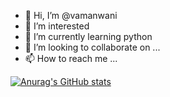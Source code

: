 - 👋 Hi, I’m @vamanwani
- 👀 I’m interested 
- 🌱 I’m currently learning python 
- 💞️ I’m looking to collaborate on ...
- 📫 How to reach me ...

<!---
vamanwani/vamanwani is a ✨ special ✨ repository because its `README.md` (this file) appears on your GitHub profile.
You can click the Preview link to take a look at your changes.
--->

[![Anurag's GitHub stats](https://github-readme-stats.vercel.app/api?username=vamanwani&count_private=true)](https://github.com/anuraghazra/github-readme-stats)
